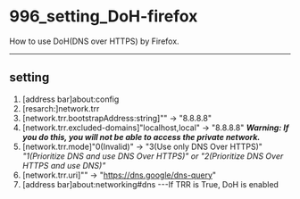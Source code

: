 # 996_setting_DoH-firefox


How to use DoH(DNS over HTTPS) by Firefox.  

***

## setting
1. [address bar]about:config
0. [resarch:]network.trr
0. [network.trr.bootstrapAddress:string]"" -> "8.8.8.8"
0. [network.trr.excluded-domains]"localhost,local" -> "8.8.8.8"  ***Warning: If you do this, you will not be able to access the private network.***
0. [network.trr.mode]"0(Invalid)" ->  "3(Use only DNS Over HTTPS)"  
   *"1(Prioritize DNS and use DNS Over HTTPS)" or "2(Prioritize DNS Over HTTPS and use DNS)"*
0. [network.trr.uri]"" -> "https://dns.google/dns-query"
0. [address bar]about:networking#dns ---If TRR is True, DoH is enabled
